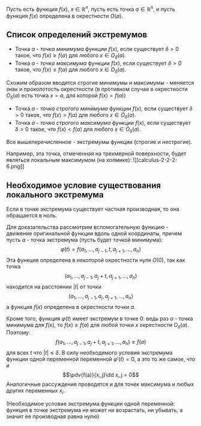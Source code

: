 Пусть есть функция $f(x)$, $x \in \mathbb R^n$, пусть есть точка $a \in \mathbb R^n$, и пусть функция $f(x)$ определена в окрестности $O(a)$.
## Список определений экстремумов
- Точка $a$ - *точка минимума* функции $f(x)$, если существует $\delta >0$ такое, что $f(x) \geq f(a)$ для любого $x \in O_\delta(a)$.
- Точка $a$ - *точка максимума* функции $f(x)$, если существует $\delta >0$ такое, что $f(x) \leq f(a)$ для любого $x \in O_\delta(a)$.

Схожим образом вводятся строгие минимумы и максимумы - меняется знак и проколотость окрестности (в противном случае в окрестности $O_\delta(a)$ есть точка $x=a$, для которой $f(x) = f(a)$)
- Точка $a$ - *точка строгого минимума* функции $f(x)$, если существует $\delta >0$ такое, что $f(x) \gt f(a)$ для любого $x \in \dot O_\delta(a)$.
- Точка $a$ - *точка строгого максимума* функции $f(x)$, если существует $\delta >0$ такое, что $f(x) \lt f(a)$ для любого $x \in \dot O_\delta(a)$.

Все вышеперечисленное - экстремумы функции (строгие и нестрогие).

Например, эта точка, отмеченная на трехмерной поверхности, будет являться локальным максимумом (на холмике):
![[calculus-2-2-2-6.png]]

## Необходимое условие существования локального экстремума
Если в точке экстремума существует частная производная, то она обращается в ноль.

Для доказательства рассмотрим вспомогательную функцию - движение оригинальной функции вдоль одной координаты, причем пусть $a$ - точка экстремума (пусть будет точкой минимума):
$$\varphi(t) = f(a_1, \ldots, a_{j-1}, t, a_{j+1}, \ldots, a_n)$$
Эта функция определена в некоторой окрестности нуля $O(0)$, так как точка
$$(a_1, \ldots, a_{j-1}, a_j + t, a_{j+1}, \ldots, a_n)$$
находится на расстоянии $|t|$ от точки
$$(a_1, \ldots, a_{j-1}, a_j, a_{j+1}, \ldots, a_n)$$
а функция $f(x)$ определена в окрестности точки $a$.

Кроме того, функция $\varphi(t)$ имеет экстремум в точке $0$: ведь раз $a$ - точка минимума для $f(x)$, то $f(x) \geq f(a)$ для любой точки $x$ окрестности $O_\delta(a)$. Поэтому:
$$f(a_1, \ldots, a_{j-1}, a_j + t, a_{j+1}, \ldots, a_n) \geq f(a)$$
для всех $t$ что $|t| \leq \delta$. В силу необходимого условия экстремума функции одной переменной переменной $\varphi'(t) = 0$, а это то же самое, что и
$$\pdv{f(a)}{x_j}\dd x_j = 0$$
Аналогичные рассуждения проводятся и для точек максимума и любых других переменных $x_i$.

(Необходимое условие экстремума функции одной переменной: функция в точке экстремума не может ни возрастать, ни убывать, а значит ее производная равна нулю)
